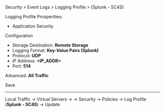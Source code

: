 Security > Event Logs > Logging Profile > (Splunk - SC4S)

Logging Profile Prosperities:
- Application Security

Configuration
- Storage Destination: **Remote Storage**
- Logging Format: **Key-Value Pairs (Splunk)**
- Protocol: **UDP**
- IP Address: **<IP_ADDR>**
- Port: **514**

Advanced: **All Traffic**

Save

---

Local Traffic -> Virtual Servers -> <VS> -> Security -> Policies -> Log Profile (**Splunk - SC4S**) -> Update
